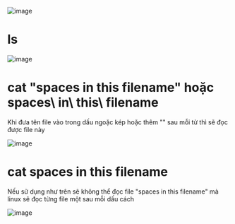 ![image](https://github.com/user-attachments/assets/729fd48d-70cd-45bc-83cf-2e0551354622)

# ls

![image](https://github.com/user-attachments/assets/5bab2aeb-f112-4f8a-bd09-ccfba8113966)

# cat "spaces in this filename" hoặc spaces\ in\ this\ filename 

Khi đưa tên file vào trong dấu ngoặc kép hoặc thêm "\" sau mỗi từ thì sẽ đọc được file này

![image](https://github.com/user-attachments/assets/57f99fb1-f41a-4348-9f2e-56549d526ac7)

# cat spaces in this filename
Nếu sử dụng như trên sẽ không thể đọc file "spaces in this filename" mà linux sẽ đọc từng file một sau mỗi dấu cách

![image](https://github.com/user-attachments/assets/d8de69f9-7e86-4ba7-a4c7-084941060af0)


